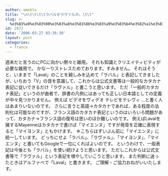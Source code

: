 ```yaml
---
author: ameblo
title: "\n\t\t\t\tラバルかラヴァルか。\t\t"
slug: >-
  %e3%83%a9%e3%83%90%e3%83%ab%e3%81%8b%e3%83%a9%e3%83%b4%e3%82%a1%e3%83%ab%e3%81%8b%e3%80%82
id: 2872
date: '2006-03-27 03:36:30'
layout: post
categories:
  - france
---
```


週末だと言うのにPCに向かい黙々と雑用。 それも知識とクリエイティビティが必要な雑用で。 かなーりストレスためております。すみません。 それはそうと、いままで「Laval」のことを親しみを込めて「ラバル」と表記してきましたが、いちおう「V」の音を意識して、これからは公式文書等は一般的なカタカナ表記に従いできるだけ「ラヴァル」と書こうと思います。 ただ「一般的カタカナ表記」というのが曲者で、辞書の凡例にはあっても正しい日本語としての定義が中々見つかりません。 例えば ビデオをヴィデオ テレビをテレヴィ …と書く人はあまりいないのです。 さらに言うと英語→カタカナであれば、ある程度の法則化は可能なのですが、フランス語のカタカナ表記というのはいろいろ問題があって、カタカナ→フランス語の復号は思いのほか難しいのです。 例えばLavalを擁するMayenneはカタカナで書けば「マイエンヌ」ですが発音を正確に表現すると「マイヨンヌ」ともかけます。 ☆こちらはずいぶん前に「マイエンヌ」に統一しています。 どっちにせよ「ラバル」、「ラヴァル」、「マイヨンヌ」、「マイエンヌ」と書いてもGoogleで一位にくればよいのです。 というわけで、一般表記は今後とも「ラバル」を使い続けようと思います。 ただしこれからは公式文書等で「ラヴァル」という表記を増やしていこうと思います。 また判断に迷ったときはアルファベで「Laval」と書きます。 ご理解・ご協力おねがいいたします。